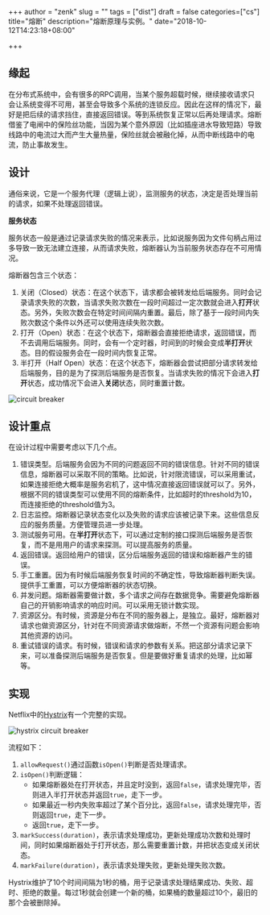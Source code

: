 +++
author = "zenk"
slug = ""
tags = ["dist"]
draft = false
categories=["cs"]
title="熔断"
description="熔断原理与实例。"
date="2018-10-12T14:23:18+08:00"

+++

## 缘起

在分布式系统中，会有很多的RPC调用，当某个服务超载时候，继续接收请求只会让系统变得不可用，甚至会导致多个系统的连锁反应。因此在这样的情况下，最好是把后续的请求挡住，直接返回错误。等到系统恢复正常以后再处理请求。熔断借鉴了电闸中的保险丝功能，当因为某个意外原因（比如插座进水导致短路）导致线路中的电流过大而产生大量热量，保险丝就会被融化掉，从而中断线路中的电流，防止事故发生。

## 设计

通俗来说，它是一个服务代理（逻辑上说），监测服务的状态，决定是否处理当前的请求，如果不处理返回错误。

**服务状态**

服务状态一般是通过记录请求失败的情况来表示，比如说服务因为文件句柄占用过多导致一致无法建立连接，从而请求失败，熔断器认为当前服务状态存在不可用情况。

熔断器包含三个状态：

1. 关闭（Closed）状态：在这个状态下，请求都会被转发给后端服务。同时会记录请求失败的次数，当请求失败次数在一段时间超过一定次数就会进入**打开**状态。另外，失败次数会在特定时间间隔内重置。最后，除了基于一段时间内失败次数这个条件以外还可以使用连续失败次数。
2. 打开（Open）状态：在这个状态下，熔断器会直接拒绝请求，返回错误，而不去调用后端服务。同时，会有一个定时器，时间到的时候会变成**半打开**状态。目的假设服务会在一段时间内恢复正常。
3. 半打开（Half Open）状态：在这个状态下，熔断器会尝试把部分请求转发给后端服务，目的是为了探测后端服务是否恢复。当请求失败的情况下会进入**打开**状态，成功情况下会进入**关闭**状态，同时重置计数。

![circuit breaker](/imgs/circuit-breaker.png)

## 设计重点

在设计过程中需要考虑以下几个点。

1. 错误类型。后端服务会因为不同的问题返回不同的错误信息。针对不同的错误信息，熔断器可以采取不同的策略。比如说，针对限流错误，可以采用重试，如果连接拒绝大概率是服务宕机了，这中情况直接返回错误就可以了。另外，根据不同的错误类型可以使用不同的熔断条件，比如超时的threshold为10， 而连接拒绝的threshold值为3。
2. 日志监控。熔断器记录状态变化以及失败的请求应该被记录下来。这些信息反应的服务质量。方便管理员进一步处理。
3. 测试服务可用。在**半打开**状态下，可以通过定制的接口探测后端服务是否恢复，而不是用用户的请求来探测。可以提高服务的质量。
4. 返回错误。返回给用户的错误，区分后端服务返回的错误和熔断器产生的错误。
5. 手工重置。因为有时候后端服务恢复时间的不确定性，导致熔断器判断失误。提供手工重置，可以方便熔断器的状态切换。
6. 并发问题。熔断器需要做计数，多个请求之间存在数据竞争。需要避免熔断器自己的开销影响请求的响应时间。可以采用无锁计数实现。
7. 资源区分。有时候，资源是分布在不同的服务器上，是独立。最好，熔断器对请求也做资源区分，针对在不同资源请求做熔断，不然一个资源有问题会影响其他资源的访问。
8. 重试错误的请求。有时候，错误和请求的参数有关系。把这部分请求记录下来，可以准备探测后端服务是否恢复。但是要做好重复请求的处理，比如幂等。

## 实现

Netflix中的[Hystrix](https://github.com/Netflix/Hystrix/wiki/How-it-Works#CircuitBreaker)有一个完整的实现。

![hystrix circuit breaker](/imgs/hystrix-circuit-breaker-1280.png)

流程如下：

1. `allowRequest()`通过函数`isOpen()`判断是否处理请求。
2. `isOpen()`判断逻辑：
   * 如果熔断器处在打开状态，并且定时没到，返回`false`，请求处理完毕，否则进入半打开状态并返回`true`，走下一步。
   * 如果最近一秒内失败率超过了某个百分比，返回`false`，请求处理完毕，否则返回`true`，走下一步。
   * 返回`true`，走下一步。
3. `markSuccess(duration)`，表示请求处理成功，更新处理成功次数和处理时间，同时如果熔断器处于打开状态，那么需要重置计数，并把状态变成关闭状态。
4. `markFailure(duration)`，表示请求处理失败，更新处理失败次数。

Hystrix维护了10个时间间隔为1秒的桶，用于记录请求处理结果成功、失败、超时、拒绝的数量。每过1秒就会创建一个新的桶，如果桶的数量超过10个，最旧的那个会被删除掉。
